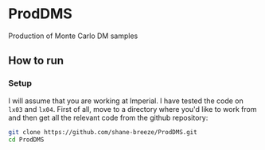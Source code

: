 # ProdDMS
Production of Monte Carlo DM samples

## How to run

### Setup
I will assume that you are working at Imperial. I have tested the code on `lx03`
and `lx04`. First of all, move to a directory where you'd like to work from and
then get all the relevant code from the github repository:
```bash
git clone https://github.com/shane-breeze/ProdDMS.git
cd ProdDMS
```

